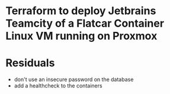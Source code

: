 # Terraform to deploy Jetbrains Teamcity of a Flatcar Container Linux VM running on Proxmox

# Residuals

- don't use an insecure password on the database
- add a healthcheck to the containers